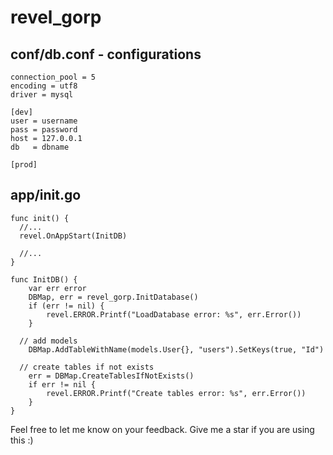 # revel_gorp

## conf/db.conf - configurations
```
connection_pool = 5
encoding = utf8
driver = mysql

[dev]
user = username
pass = password
host = 127.0.0.1
db   = dbname

[prod]

```

## app/init.go
```
func init() {
  //...
  revel.OnAppStart(InitDB)

  //...
}

func InitDB() {
	var err error
	DBMap, err = revel_gorp.InitDatabase()
	if (err != nil) {
		revel.ERROR.Printf("LoadDatabase error: %s", err.Error())
	}

  // add models
	DBMap.AddTableWithName(models.User{}, "users").SetKeys(true, "Id")

  // create tables if not exists
	err = DBMap.CreateTablesIfNotExists()
	if err != nil {
		revel.ERROR.Printf("Create tables error: %s", err.Error())
	}
}
```

Feel free to let me know on your feedback.
Give me a star if you are using this :)
